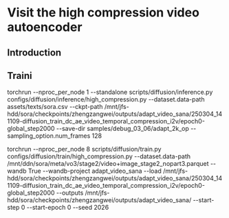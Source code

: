 # Visit the high compression video autoencoder

## Introduction

## Traini

torchrun --nproc_per_node 1 --standalone scripts/diffusion/inference.py configs/diffusion/inference/high_compression.py --dataset.data-path assets/texts/sora.csv --ckpt-path /mnt/jfs-hdd/sora/checkpoints/zhengzangwei/outputs/adapt_video_sana/250304_141109-diffusion_train_dc_ae_video_temporal_compression_i2v/epoch0-global_step2000 --save-dir samples/debug_03_06/adapt_2k_op --sampling_option.num_frames 128



torchrun --nproc_per_node 8 scripts/diffusion/train.py configs/diffusion/train/high_compression.py --dataset.data-path /mnt/ddn/sora/meta/vo3/stage2/video+image_stage2_nopart3.parquet --wandb True --wandb-project adapt_video_sana --load /mnt/jfs-hdd/sora/checkpoints/zhengzangwei/outputs/adapt_video_sana/250304_141109-diffusion_train_dc_ae_video_temporal_compression_i2v/epoch0-global_step2000 --outputs /mnt/jfs-hdd/sora/checkpoints/zhengzangwei/outputs/adapt_video_sana/ --start-step 0 --start-epoch 0 --seed 2026

